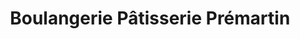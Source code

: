 ---
title: "Boulangerie Pâtisserie Prémartin"
url: /roeze-sur-sarthe/boulangerie-patisserie-premartin/
shop: boulangerie
---